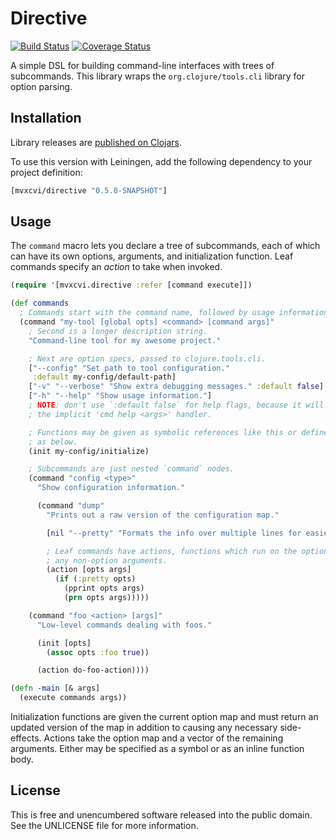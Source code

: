 Directive
=========

[![Build Status](https://travis-ci.org/greglook/directive.svg?branch=develop)](https://travis-ci.org/greglook/directive)
[![Coverage Status](https://coveralls.io/repos/greglook/directive/badge.png?branch=develop)](https://coveralls.io/r/greglook/directive?branch=develop)

A simple DSL for building command-line interfaces with trees of subcommands.
This library wraps the `org.clojure/tools.cli` library for option parsing.

## Installation

Library releases are [published on Clojars](https://clojars.org/mvxcvi/directive).

To use this version with Leiningen, add the following dependency to your project
definition:

```clojure
[mvxcvi/directive "0.5.0-SNAPSHOT"]
```

## Usage

The `command` macro lets you declare a tree of subcommands, each of which can
have its own options, arguments, and initialization function. Leaf commands
specify an _action_ to take when invoked.

```clojure
(require '[mvxcvi.directive :refer [command execute]])

(def commands
  ; Commands start with the command name, followed by usage information.
  (command "my-tool [global opts] <command> [command args]"
    ; Second is a longer description string.
    "Command-line tool for my awesome project."

    ; Next are option specs, passed to clojure.tools.cli.
    ["--config" "Set path to tool configuration."
     :default my-config/default-path]
    ["-v" "--verbose" "Show extra debugging messages." :default false]
    ["-h" "--help" "Show usage information."]
    ; NOTE: don't use `:default false` for help flags, because it will break
    ; the implicit 'cmd help <args>' handler.

    ; Functions may be given as symbolic references like this or defined inline
    ; as below.
    (init my-config/initialize)

    ; Subcommands are just nested `command` nodes.
    (command "config <type>"
      "Show configuration information."

      (command "dump"
        "Prints out a raw version of the configuration map."

        [nil "--pretty" "Formats the info over multiple lines for easier viewing."]

        ; Leaf commands have actions, functions which run on the option map and
        ; any non-option arguments.
        (action [opts args]
          (if (:pretty opts)
            (pprint opts args)
            (prn opts args)))))

    (command "foo <action> [args]"
      "Low-level commands dealing with foos."

      (init [opts]
        (assoc opts :foo true))

      (action do-foo-action))))

(defn -main [& args]
  (execute commands args))
```

Initialization functions are given the current option map and must return an
updated version of the map in addition to causing any necessary side-effects.
Actions take the option map and a vector of the remaining arguments. Either may
be specified as a symbol or as an inline function body.

## License

This is free and unencumbered software released into the public domain.
See the UNLICENSE file for more information.
